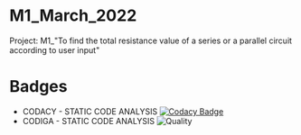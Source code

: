 # M1_March_2022
Project: M1_"To find the total resistance value of a series or a parallel circuit according to user input"

# Badges
 * CODACY - STATIC CODE ANALYSIS
  [![Codacy Badge](https://app.codacy.com/project/badge/Grade/cb727186e9c841f4a19af73dbff9f482)](https://www.codacy.com/gh/VISHNUAMMU5140/M1_March_2022/dashboard?utm_source=github.com&amp;utm_medium=referral&amp;utm_content=VISHNUAMMU5140/M1_March_2022&amp;utm_campaign=Badge_Grade)
 * CODIGA - STATIC CODE ANALYSIS
  ![Quality](https://api.codiga.io/project/32194/score/svg)
  
